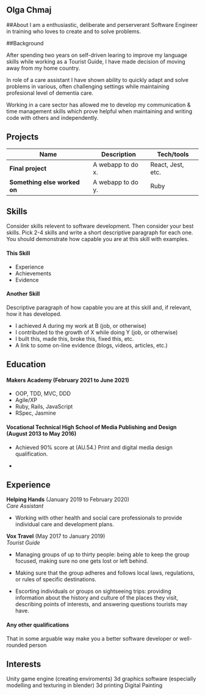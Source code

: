 ## Olga Chmaj

##About
I am a enthusiastic, deliberate and perserverant Software Engineer in training who loves to create and to solve problems.

##Background

After spending two years on self-driven learing to improve my language skills while working 
as a Tourist Guide, I have made decision of moving away from my home country.

In role of a care assistant I have shown ability to quickly adapt and solve problems in various,
often challenging settings while maintaining profesional level of dementia care.

Working in a care sector has allowed me to develop my communication & time management skills
which prove helpful when maintaining and writing code with others and independently.




## Projects

| Name                         | Description       | Tech/tools        |
| ---------------------------- | ----------------- | ----------------- |
| **Final project**            | A webapp to do x. | React, Jest, etc. |
| **Something else worked on** | A webapp to do y. | Ruby              |


## Skills

Consider skills relevent to software development. Then consider your best skills. Pick 2-4 skills and write a short descriptive paragraph for each one. You should demonstrate how capable you are at this skill with examples.

#### This Skill

- Experience
- Achievements
- Evidence

#### Another Skill

Descriptive paragraph of how capable you are at this skill and, if relevant, how it has developed.

- I achieved A during my work at B (job, or otherwise)
- I contributed to the growth of X while doing Y (job, or otherwise)
- I built this, made this, broke this, fixed this, etc.
- A link to some on-line evidence (blogs, videos, articles, etc.)

## Education

#### Makers Academy (February 2021 to June 2021)

- OOP, TDD, MVC, DDD
- Agile/XP
- Ruby, Rails, JavaScript
- RSpec, Jasmine

#### Vocational Technical High School of Media Publishing and Design (August 2013 to May 2016)

- Achieved 90% score at (AU.54.) Print and digital media design qualification.

- 

## Experience

**Helping Hands** (January 2019 to February 2020)  
_Care Assistant_

- Working with other health and social care professionals to provide
  individual care and development plans. 


**Vox Travel** (May 2017 to January 2019)  
_Tourist Guide_

- Managing groups of up to thirty people: being able to keep the group focused,
  making sure no one gets lost or left behind.

- Making sure that the group adheres and follows local laws,
  regulations, or rules of specific destinations.

- Escorting individuals or groups on sightseeing trips: providing
  information about the history and culture of the places they visit,
  describing points of interests, and answering questions tourists may have.

#### Any other qualifications

That in some arguable way make you a better software developer or well-rounded person

## Interests

Unity game engine (creating enviroments)
3d graphics software (especially modelling and texturing in blender)
3d printing
Digital Painting
